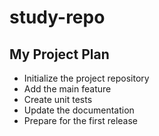 # study-repo

## My Project Plan

- Initialize the project repository
- Add the main feature
- Create unit tests
- Update the documentation
- Prepare for the first release